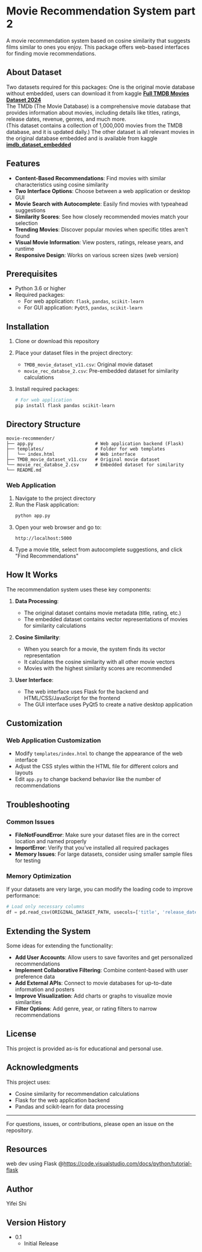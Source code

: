 # Movie Recommendation System part 2
A movie recommendation system based on cosine similarity that suggests films similar to ones you enjoy. This package offers web-based interfaces for finding movie recommendations.

## About Dataset
Two datasets required for this packages:
One is the original movie database without embedded, users can download it from kaggle [**Full TMDB Movies Dataset 2024**](https://www.kaggle.com/datasets/asaniczka/tmdb-movies-dataset-2023-930k-movies/data)<br>
The TMDb (The Movie Database) is a comprehensive movie database that provides information about movies, including details like titles, ratings, release dates, revenue, genres, and much more.<br>
(This dataset contains a collection of 1,000,000 movies from the TMDB database, and it is updated daily.)
The other dataset is all relevant movies in the original database embedded and is available from kaggle [**imdb_dataset_embedded**](https://www.kaggle.com/datasets/shikristin/imdbdataset)

## Features
- **Content-Based Recommendations**: Find movies with similar characteristics using cosine similarity
- **Two Interface Options**: Choose between a web application or desktop GUI
- **Movie Search with Autocomplete**: Easily find movies with typeahead suggestions
- **Similarity Scores**: See how closely recommended movies match your selection
- **Trending Movies**: Discover popular movies when specific titles aren't found
- **Visual Movie Information**: View posters, ratings, release years, and runtime
- **Responsive Design**: Works on various screen sizes (web version)

## Prerequisites

- Python 3.6 or higher
- Required packages:
  - For web application: `flask`, `pandas`, `scikit-learn`
  - For GUI application: `PyQt5`, `pandas`, `scikit-learn`

## Installation

1. Clone or download this repository
2. Place your dataset files in the project directory:
   - `TMDB_movie_dataset_v11.csv`: Original movie dataset
   - `movie_rec_databse_2.csv`: Pre-embedded dataset for similarity calculations

3. Install required packages:
   ```bash
   # For web application
   pip install flask pandas scikit-learn
   
   ```

## Directory Structure

```
movie-recommender/
├── app.py                       # Web application backend (Flask)
├── templates/                   # Folder for web templates
│   └── index.html               # Web interface
├── TMDB_movie_dataset_v11.csv   # Original movie dataset
└── movie_rec_databse_2.csv      # Embedded dataset for similarity
└── README.md
```

### Web Application

1. Navigate to the project directory
2. Run the Flask application:
   ```bash
   python app.py
   ```
3. Open your web browser and go to:
   ```
   http://localhost:5000
   ```
4. Type a movie title, select from autocomplete suggestions, and click "Find Recommendations"


## How It Works

The recommendation system uses these key components:

1. **Data Processing**:
   - The original dataset contains movie metadata (title, rating, etc.)
   - The embedded dataset contains vector representations of movies for similarity calculations

2. **Cosine Similarity**:
   - When you search for a movie, the system finds its vector representation
   - It calculates the cosine similarity with all other movie vectors
   - Movies with the highest similarity scores are recommended

3. **User Interface**:
   - The web interface uses Flask for the backend and HTML/CSS/JavaScript for the frontend
   - The GUI interface uses PyQt5 to create a native desktop application

## Customization

### Web Application Customization
- Modify `templates/index.html` to change the appearance of the web interface
- Adjust the CSS styles within the HTML file for different colors and layouts
- Edit `app.py` to change backend behavior like the number of recommendations


## Troubleshooting

### Common Issues

- **FileNotFoundError**: Make sure your dataset files are in the correct location and named properly
- **ImportError**: Verify that you've installed all required packages
- **Memory Issues**: For large datasets, consider using smaller sample files for testing

### Memory Optimization

If your datasets are very large, you can modify the loading code to improve performance:

```python
# Load only necessary columns
df = pd.read_csv(ORIGINAL_DATASET_PATH, usecols=['title', 'release_date', 'vote_average', 'runtime', 'poster_path', 'overview'])
```

## Extending the System

Some ideas for extending the functionality:

- **Add User Accounts**: Allow users to save favorites and get personalized recommendations
- **Implement Collaborative Filtering**: Combine content-based with user preference data
- **Add External APIs**: Connect to movie databases for up-to-date information and posters
- **Improve Visualization**: Add charts or graphs to visualize movie similarities
- **Filter Options**: Add genre, year, or rating filters to narrow recommendations

## License
This project is provided as-is for educational and personal use.

## Acknowledgments

This project uses:
- Cosine similarity for recommendation calculations
- Flask for the web application backend
- Pandas and scikit-learn for data processing

---

For questions, issues, or contributions, please open an issue on the repository.


## Resources
web dev using Flask
@https://code.visualstudio.com/docs/python/tutorial-flask


## Author
Yifei Shi


## Version History
* 0.1
    * Initial Release

